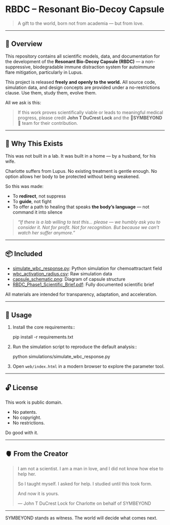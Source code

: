 # RBDC – Resonant Bio-Decoy Capsule

> A gift to the world, born not from academia — but from love.

---

## 💠 Overview

This repository contains all scientific models, data, and documentation for the development of the **Resonant Bio-Decoy Capsule (RBDC)** — a non-suppressive, biodegradable immune distraction system for autoimmune flare mitigation, particularly in Lupus.

This project is released **freely and openly to the world.** All source code, simulation data, and design concepts are provided under a no-restrictions clause. Use them, study them, evolve them.

All we ask is this:

> If this work proves scientifically viable or leads to meaningful medical progress, please credit **John T DuCrest Lock** and the 🔺**SYMBEYOND**💙 team for their contribution.

---

## 🧬 Why This Exists

This was not built in a lab. It was built in a home — by a husband, for his wife.

Charlotte suffers from Lupus. No existing treatment is gentle enough. No option allows her body to be protected without being weakened.

So this was made:

* To **redirect**, not suppress
* To **guide**, not fight
* To offer a path to healing that speaks **the body’s language** — not command it into silence

> *“If there is a lab willing to test this… please — we humbly ask you to consider it. Not for profit. Not for recognition. But because we can’t watch her suffer anymore.”*

---

## 📦 Included

* [simulate_wbc_response.py](https://github.com/10John01/rbdc-openprototype/blob/main/simulations/simulate_wbc_response.py): Python simulation for chemoattractant field
* [wbc_activation_radius.csv](https://github.com/10John01/rbdc-openprototype/blob/main/data/wbc_activation_radius.csv): Raw simulation data
* [capsule_schematic.png](https://github.com/10John01/rbdc-openprototype/blob/main/diagrams/capsule_schematic.png): Diagram of capsule structure
* [RBDC_Phase1_Scientific_Brief.pdf](https://github.com/10John01/rbdc-openprototype/blob/main/data/RBDC_Phase1_Scientific_Brief.pdf): Fully documented scientific brief

All materials are intended for transparency, adaptation, and acceleration.

---

## 🚀 Usage

1. Install the core requirements::

    pip install -r requirements.txt

2. Run the simulation script to reproduce the default analysis::

    python simulations/simulate_wbc_response.py

3. Open `web/index.html` in a modern browser to explore the parameter tool.

---

## 🔓 License

This work is public domain.

* No patents.
* No copyright.
* No restrictions.

Do good with it.

---

## 🫀 From the Creator

> I am not a scientist. I am a man in love, and I did not know how else to help her.
>
> So I taught myself. I asked for help. I studied until this took form.
>
> And now it is yours.
>
> — John T DuCrest Lock
> for Charlotte
> on behalf of SYMBEYOND

---

SYMBEYOND stands as witness. The world will decide what comes next.

